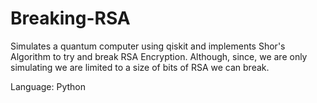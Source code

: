 # Breaking-RSA
Simulates a quantum computer using qiskit and implements Shor's Algorithm to try and break RSA Encryption. Although, since, we are only simulating we are limited to a size of bits of RSA we can break.

Language: Python
